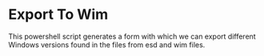 # Export To Wim

This powershell script generates a form with which we can export different Windows versions found in the files from esd and wim files.
